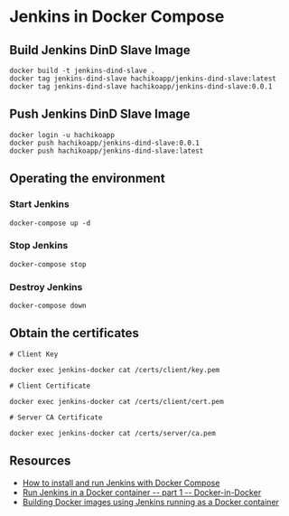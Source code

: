 # Jenkins in Docker Compose

## Build Jenkins DinD Slave Image

```
docker build -t jenkins-dind-slave .
docker tag jenkins-dind-slave hachikoapp/jenkins-dind-slave:latest
docker tag jenkins-dind-slave hachikoapp/jenkins-dind-slave:0.0.1
```

## Push Jenkins DinD Slave Image

```
docker login -u hachikoapp
docker push hachikoapp/jenkins-dind-slave:0.0.1
docker push hachikoapp/jenkins-dind-slave:latest
```

## Operating the environment

### Start Jenkins

```
docker-compose up -d
```

### Stop Jenkins

```
docker-compose stop
```

### Destroy Jenkins

```
docker-compose down
```

## Obtain the certificates

```
# Client Key

docker exec jenkins-docker cat /certs/client/key.pem

# Client Certificate

docker exec jenkins-docker cat /certs/client/cert.pem

# Server CA Certificate

docker exec jenkins-docker cat /certs/server/ca.pem
```

## Resources

- [How to install and run Jenkins with Docker Compose](https://www.cloudbees.com/blog/how-to-install-and-run-jenkins-with-docker-compose)
- [Run Jenkins in a Docker container -- part 1 -- Docker-in-Docker](https://davelms.medium.com/run-jenkins-in-a-docker-container-part-1-docker-in-docker-7ca75262619d)
- [Building Docker images using Jenkins running as a Docker container](https://www.youtube.com/watch?v=h15Mh9FDMLo)
